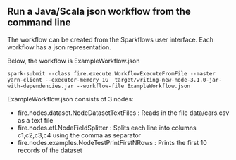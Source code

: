 ## Run a Java/Scala json workflow from the command line

The workflow can be created from the Sparkflows user interface. Each workflow has a json representation.

Below, the workflow is ExampleWorkflow.json

	spark-submit --class fire.execute.WorkflowExecuteFromFile --master yarn-client --executor-memory 1G  target/writing-new-node-3.1.0-jar-with-dependencies.jar --workflow-file ExampleWorkflow.json

ExampleWorkflow.json consists of 3 nodes:

* fire.nodes.dataset.NodeDatasetTextFiles : Reads in the file data/cars.csv as a text file
* fire.nodes.etl.NodeFieldSplitter : Splits each line into columns c1,c2,c3,c4 using the comma as separator
* fire.nodes.examples.NodeTestPrintFirstNRows : Prints the first 10 records of the dataset

